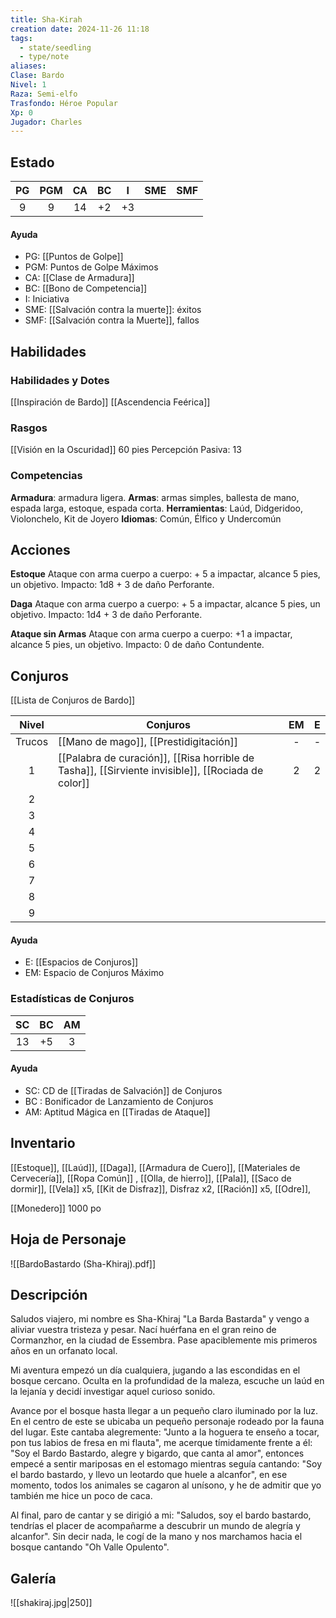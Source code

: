 ```yaml
---
title: Sha-Kirah
creation date: 2024-11-26 11:18
tags:
  - state/seedling
  - type/note
aliases: 
Clase: Bardo
Nivel: 1
Raza: Semi-elfo
Trasfondo: Héroe Popular
Xp: 0
Jugador: Charles
---
```

## Estado

| PG  | PGM | CA  | BC  |  I  | SME | SMF |
| :-: | :-: | :-: | :-: | :-: | :-: | :-: |
|  9  |  9  | 14  | +2  | +3  |     |     |
#### Ayuda
- PG: [[Puntos de Golpe]]
- PGM: Puntos de Golpe Máximos
- CA: [[Clase de Armadura]]
- BC: [[Bono de Competencia]]
- I: Iniciativa
- SME: [[Salvación contra la muerte]]: éxitos
- SMF: [[Salvación contra la Muerte]], fallos

## Habilidades

### Habilidades y Dotes

[[Inspiración de Bardo]]
[[Ascendencia Feérica]]


### Rasgos

[[Visión en la Oscuridad]] 60 pies
Percepción Pasiva: 13

### Competencias

**Armadura**: armadura ligera.
**Armas**: armas simples, ballesta de mano, espada larga, estoque, espada corta.
**Herramientas**: Laúd, Didgeridoo, Violonchelo, Kit de Joyero
**Idiomas**: Común, Élfico y Undercomún

## Acciones

**Estoque**
Ataque con arma cuerpo a cuerpo: + 5 a impactar, alcance 5 pies, un objetivo.
Impacto: 1d8 + 3 de daño Perforante.

**Daga**
Ataque con arma cuerpo a cuerpo: + 5 a impactar, alcance 5 pies, un objetivo.
Impacto: 1d4 + 3 de daño Perforante.

**Ataque sin Armas**
Ataque con arma cuerpo a cuerpo: +1 a impactar, alcance 5 pies, un objetivo.
Impacto: 0 de daño Contundente.

## Conjuros

[[Lista de Conjuros de Bardo]]

| Nivel  | Conjuros                                                                                           | EM  |  E  |
| :----: | -------------------------------------------------------------------------------------------------- | :-: | :-: |
| Trucos | [[Mano de mago]], [[Prestidigitación]]                                                             |  -  |  -  |
|   1    | [[Palabra de curación]], [[Risa horrible de Tasha]], [[Sirviente invisible]], [[Rociada de color]] |  2  |  2  |
|   2    |                                                                                                    |     |     |
|   3    |                                                                                                    |     |     |
|   4    |                                                                                                    |     |     |
|   5    |                                                                                                    |     |     |
|   6    |                                                                                                    |     |     |
|   7    |                                                                                                    |     |     |
|   8    |                                                                                                    |     |     |
|   9    |                                                                                                    |     |     |
#### Ayuda

* E: [[Espacios de Conjuros]]
* EM: Espacio de Conjuros Máximo

### Estadísticas de Conjuros

| SC  | BC  | AM  |
| :-: | :-: | :-: |
| 13  | +5  |  3  |
#### Ayuda

- SC: CD de [[Tiradas de Salvación]] de Conjuros
- BC : Bonificador de Lanzamiento de Conjuros
- AM: Aptitud Mágica en [[Tiradas de Ataque]]


## Inventario

[[Estoque]], [[Laúd]], [[Daga]], [[Armadura de Cuero]], [[Materiales de Cervecería]], [[Ropa Común]] , [[Olla, de hierro]], [[Pala]], [[Saco de dormir]], [[Vela]] x5, [[Kit de Disfraz]], Disfraz x2, [[Ración]] x5, [[Odre]], 

[[Monedero]] 1000 po

## Hoja de Personaje

![[BardoBastardo (Sha-Khiraj).pdf]]


## Descripción

Saludos viajero, mi nombre es Sha-Khiraj "La Barda Bastarda" y vengo a aliviar vuestra tristeza y pesar. Nací huérfana en el gran reino de Cormanzhor, en la ciudad de Essembra. Pase apaciblemente mis primeros años en un orfanato local.

Mi aventura empezó un día cualquiera, jugando a las escondidas en el bosque cercano. Oculta en la profundidad de la maleza, escuche un laúd en la lejanía y decidí investigar aquel curioso sonido. 

Avance por el bosque hasta llegar a un pequeño claro iluminado por la luz. En el centro de este se ubicaba un pequeño personaje rodeado por la fauna del lugar. Este cantaba alegremente: "Junto a la hoguera te enseño a tocar, pon tus labios de fresa en mi flauta", me acerque tímidamente frente a él: "Soy el Bardo Bastardo, alegre y bigardo, que canta al amor", entonces empecé a sentir mariposas en el estomago mientras seguía cantando: "Soy el bardo bastardo, y llevo un leotardo que huele a alcanfor", en ese momento, todos los animales se cagaron al unísono, y he de admitir que yo también me hice un poco de caca. 

Al final, paro de cantar y se dirigió a mi: "Saludos, soy el bardo bastardo, tendrías el placer de acompañarme a descubrir un mundo de alegría y alcanfor". Sin decir nada, le cogí de la mano y nos marchamos hacia el bosque cantando "Oh Valle Opulento".

## Galería

![[shakiraj.jpg|250]]